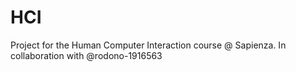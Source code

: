 # HCI
Project for the  Human Computer Interaction course @ Sapienza. In collaboration with @rodono-1916563
